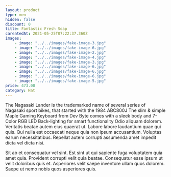 ```yaml
---
layout: product
type: men
hidden: false
discount: 0
title: Fantastic Fresh Soap
careatedAt: 2021-05-25T07:22:37.360Z
images:
    - image: "../../images/fake-image-3.jpg"
    - image: "../../images/fake-image-6.jpg"
    - image: "../../images/fake-image-2.jpg"
    - image: "../../images/fake-image-4.jpg"
    - image: "../../images/fake-image-3.jpg"
    - image: "../../images/fake-image-6.jpg"
    - image: "../../images/fake-image-6.jpg"
    - image: "../../images/fake-image-6.jpg"
    - image: "../../images/fake-image-5.jpg"
price: 473.00
category: Hat
---
```

The Nagasaki Lander is the trademarked name of several series of Nagasaki sport bikes, that started with the 1984 ABC800J
The slim & simple Maple Gaming Keyboard from Dev Byte comes with a sleek body and 7- Color RGB LED Back-lighting for smart functionality
Odio aliquam dolorem. Veritatis beatae autem eius quaerat ut. Labore labore laudantium quae qui quis. Qui nulla est occaecati neque quia non ipsum accusantium. Voluptas earum necessitatibus. Repellat autem corrupti assumenda amet impedit dicta vel dicta nisi.
 Sit ab et consequatur vel sint. Est sint ut qui sapiente fuga voluptatem quia amet quia. Provident corrupti velit quia beatae. Consequatur esse ipsum ut velit doloribus quis et. Asperiores velit saepe inventore ullam quos dolorem. Saepe ut nemo nobis quos asperiores quis.
